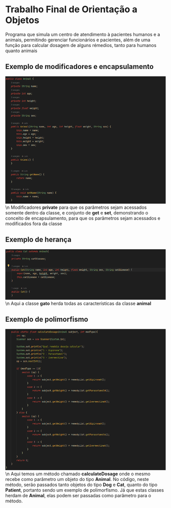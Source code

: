 # Trabalho Final de Orientação a Objetos
Programa que simula um centro de atendimento à pacientes humanos e a animais, permitindo gerenciar funcionários e pacientes, além de uma função para calcular dosagem de alguns rémedios, tanto para humanos quanto animais

## Exemplo de modificadores e encapsulamento
![screenchot](https://raw.githubusercontent.com/luismineo/TrabFinalOOP/main/src/imgs/mod_encp.png) \n
Modificadores **private** para que os parâmetros sejam acessados somente dentro da classe, e conjunto de **get** e **set**, demonstrando o conceito de encapsulamento, para que os parâmetros sejam acessados e modificados fora da classe

## Exemplo de herança
![screenchot](https://raw.githubusercontent.com/luismineo/TrabFinalOOP/main/src/imgs/hertg.png) \n
Aqui a classe **gato** herda todas as características da classe **animal**

## Exemplo de polimorfismo
![screenchot](https://raw.githubusercontent.com/luismineo/TrabFinalOOP/main/src/imgs/polimorfismo.png) \n
Aqui temos um método chamado **calculateDosage** onde o mesmo recebe como parâmetro um objeto do tipo **Animal**. No código, neste método, serão passados tanto objetos do tipo **Dog** e **Cat**, quanto do tipo **Patient**, portanto sendo um exemplo de polimorfismo. Já que estas classes herdam de **Animal**, elas podem ser passadas como parâmetro para o método.
